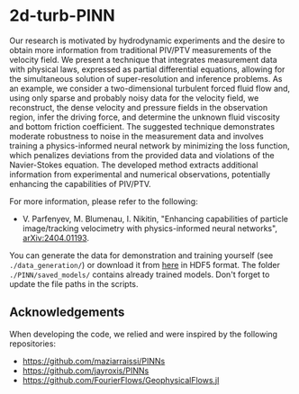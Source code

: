 # 2d-turb-PINN

Our research is motivated by hydrodynamic experiments and the desire to obtain more information from traditional PIV/PTV measurements of the velocity field. We present a technique that integrates measurement data with physical laws, expressed as partial differential equations, allowing for the simultaneous solution of super-resolution and inference problems. As an example, we consider a two-dimensional turbulent forced fluid flow and, using only sparse and probably noisy data for the velocity field, we reconstruct, the dense velocity and pressure fields in the observation region, infer the driving force, and determine the unknown fluid viscosity and bottom friction coefficient. The suggested technique demonstrates moderate robustness to noise in the measurement data and involves training a physics-informed neural network by minimizing the loss function, which penalizes deviations from the provided data and violations of the Navier-Stokes equation. The developed method extracts additional information from experimental and numerical observations, potentially enhancing the capabilities of PIV/PTV.

For more information, please refer to the following:
- V. Parfenyev, M. Blumenau, I. Nikitin, "Enhancing capabilities of particle image/tracking velocimetry with physics-informed neural networks", [arXiv:2404.01193](https://arxiv.org/pdf/2404.01193).

You can generate the data for demonstration and training yourself (see `./data_generation/`) or download it from [here](https://parfenyev.itp.ac.ru/data/2d-turb-PINN/) in HDF5 format. The folder `./PINN/saved_models/` contains already trained models. Don't forget to update the file paths in the scripts.

## Acknowledgements

When developing the code, we relied and were inspired by the following repositories:
- https://github.com/maziarraissi/PINNs
- https://github.com/jayroxis/PINNs
- https://github.com/FourierFlows/GeophysicalFlows.jl
